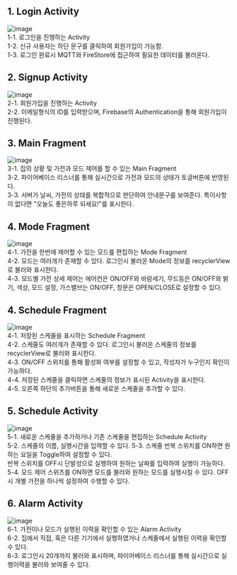## 1. Login Activity  
![image](https://user-images.githubusercontent.com/29484377/135442256-e3615b87-343e-413c-8a8a-7db44d24ecf8.png)  
1-1. 로그인을 진행하는 Activity  
1-2. 신규 사용자는 하단 문구를 클릭하여 회원가입이 가능함.  
1-3. 로그인 완료시 MQTT와 FireStore에 접근하여 필요한 데이터를 불러온다.  

## 2. Signup Activity 
![image](https://user-images.githubusercontent.com/29484377/135443246-8fd01387-f34b-451d-ac51-78fd65b973ed.png)  
2-1. 회원가입을 진행하는 Activity  
2-2. 이메일형식의 ID를 입력받으며, Firebase의 Authentication을 통해 회원가입이 진행된다.  

## 3. Main Fragment
![image](https://user-images.githubusercontent.com/29484377/135443274-3be29902-7b32-4f53-8a4c-13af5e93516a.png)  
3-1. 집의 상황 및 가전과 모드 제어를 할 수 있는 Main Fragment  
3-2. 파이어베이스 리스너를 통해 실시간으로 가전과 모드의 상태가 토글버튼에 반영된다.  
3-3. 서버가 날씨, 가전의 상태를 복합적으로 판단하여 안내문구를 보여준다. 특이사항이 없다면 "오늘도 좋은하루 되세요!"를 표시한다.  

## 4. Mode Fragment
![image](https://user-images.githubusercontent.com/29484377/135443738-bff41d49-9d3f-4df8-8689-f5c29373edb4.png)   
4-1. 가전을 한번에 제어할 수 있는 모드를 편집하는 Mode Fragment  
4-2. 모드는 여러개가 존재할 수 있다. 로그인시 불러온 Mode의 정보를 recyclerView로 불러와 표시한다.  
4-3. 모드별 가전 상세 제어는 에어컨은 ON/OFF와 바람세기, 무드등은 ON/OFF와 밝기, 색상, 모드 설정, 가스밸브는 ON/OFF, 창문은 OPEN/CLOSE로 설정할 수 있다.  

## 4. Schedule Fragment
![image](https://user-images.githubusercontent.com/29484377/135444853-e62f89ea-1092-49cb-a8d2-7a7f99220e8e.png)   
4-1. 저장된 스케줄을 표시하는 Schedule Fragment  
4-2. 스케줄도 여러개가 존재할 수 있다. 로그인시 불러온 스케줄의 정보를 recyclerView로 불러와 표시한다.  
4-3. ON/OFF 스위치를 통해 활성화 여부를 설정할 수 있고, 작성자가 누구인지 확인이 가능하다.  
4-4. 저장된 스케줄을 클릭하면 스케줄의 정보가 표시된 Activity을 표시한다.  
4-5. 오른쪽 하단의 추가버튼을 통해 새로운 스케줄을 추가할 수 있다.

## 5. Schedule Activity
![image](https://user-images.githubusercontent.com/29484377/135445200-44cf6778-6a3a-4bbb-b190-1832a0532e8a.png)   
5-1. 새로운 스케줄을 추가하거나 기존 스케줄을 편집하는 Schedule Activity  
5-2. 스케줄의 이름, 실행시간을 입력할 수 있다.
5-3. 스케줄 반복 스위치를 ON하면 원하는 요일을 Toggle하여 설정할 수 있다.   
  반복 스위치를 OFF시 단발성으로 실행하여 원하는 날짜를 입력하여 실행이 가능하다.  
5-4. 모드 제어 스위츠를 ON하면 모드를 불러와 원하는 모드를 실행시킬 수 있다. OFF시 개별 가전을 하나씩 설정하여 수행할 수 있다.

## 6. Alarm Activity
![image](https://user-images.githubusercontent.com/29484377/135446053-6aa21057-c370-467d-9c6f-5dbee966e877.png)     
6-1. 가전이나 모드가 실행된 이력을 확인할 수 있는 Alarm Activity  
6-2. 집에서 직접, 혹은 다른 기기에서 실행하였거나 스케줄에서 실행된 이력을 확인할 수 있다.  
6-3. 로그인시 20개까지 불러와 표시하며, 파이어베이스 리스너를 통해 실시간으로 실행이력을 불러와 보여줄 수 있다.  





